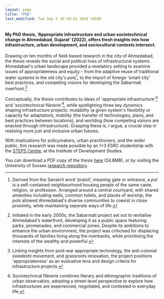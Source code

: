 ```yaml
---  
layout: page
title: "PhD"
last_modified: Tue Sep 3 16:39:24 2024 +0100
---  
```


#### My PhD thesis, ‘Appropriate infrastructure and urban sociotechnical change in Ahmedabad, Gujarat’ (2022), offers fresh insights into how infrastructure, urban development, and sociocultural contexts intersect.

Drawing on ten months of field-based research in the city of Ahmedabad, the thesis reveals the social and political lives of infrastructural systems. Ahmedabad's urban landscape provided a revelatory setting to examine issues of appropriateness and equity – from the adaptive reuse of traditional water systems in the old city's *pols*[^1], to the import of foreign 'smart city' best practices, and competing visions for developing the Sabarmati riverfront.[^2]

Conceptually, the thesis contributes to ideas of 'appropriate infrastructure'[^3] and 'sociotechnical flânerie'[^4], while spotlighting three key dynamics shaping infrastructure projects: mutability (a given system's flexibility or capacity for adaptation), mobility (the transfer of technologies, plans, and best practices between locations), and worlding (how competing visions are enacted through infrastructure). Grasping these is, I argue, a crucial step in realising more just and inclusive urban futures.

With implications for policymakers, urban practitioners, and the wider public, this research was made possible by an 1+3 ESRC studentship with the [STEPS Centre](https://steps-centre.org/), at the Institute of Development Studies. 

You can download a PDF copy of the thesis [here](https://files.justinpickard.net/pdfs/mutability-mobility-worlding.pdf) (24.8MB), or by visiting the University of Sussex [research repository](https://sro.sussex.ac.uk/id/eprint/106225/).

[^1]: Derived from the Sanskrit word ‘pratoli’, meaning gate or entrance, a *pol* is a self-contained neighbourhood housing people of the same caste, religion, or profession. Arranged around a central courtyard, with shared amenities including wells, common toilets, and places of worship, the *pols* allowed Ahmedabad's diverse communities to coexist in close proximity, while maintaining seperate ways of life.

[^2]: Initiated in the early 2000s, the Sabarmati project set out to revitalise Ahmedabad's waterfront, developing it as a public space featuring parks, promenades, and commercial zones. Despite its ambitions to enhance the urban environment, the project was criticised for displacing thousands of families living along the riverbanks, while prioritising the interests of the wealthy and powerful.

[^3]: Linking insights from post-war appropriate technology, the anti-colonial _swadeshi_ movement, and grassroots innovation, the project positions 'appropriateness' as an evaluative lens and design criteria for infrastructure projects.

[^4]: Sociotechnical flânerie combines literary and ethnographic traditions of urban observation, adopting a street-level perspective to explore how infrastructures are experienced, negotiated, and contested in everyday life.